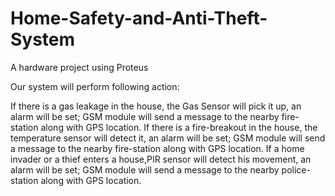 # Home-Safety-and-Anti-Theft-System
A hardware project using Proteus 

Our system will perform following action:

If there is a gas leakage in the house, the Gas Sensor will pick it up, an alarm will be set; GSM module will send a message to the nearby fire-station along with
GPS location. If there is a fire-breakout in the house, the temperature sensor will detect it, an alarm will be set; GSM module will send a message to the nearby
fire-station along with GPS location. If a home invader or a thief enters a house,PIR sensor will detect his movement, an alarm will be set; GSM module will send
a message to the nearby police-station along with GPS location.

